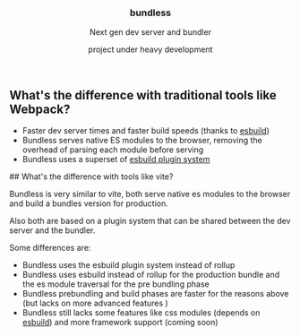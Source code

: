 <div align='center'>
    <br/>
    <br/>
    <h3>bundless</h3>
    <p>Next gen dev server and bundler</p>
    <p>project under heavy development</p>
    <br/>
</div>

## What's the difference with traditional tools like Webpack?

-   Faster dev server times and faster build speeds (thanks to [esbuild](https://esbuild.github.io))
-   Bundless serves native ES modules to the browser, removing the overhead of parsing each module before serving
-   Bundless uses a superset of [esbuild plugin system](https://esbuild.github.io/plugins/)

## What's the difference with tools like vite?

Bundless is very similar to vite, both serve native es modules to the browser and build a bundles version for production.

Also both are based on a plugin system that can be shared between the dev server and the bundler.

Some differences are:

-   Bundless uses the esbuild plugin system instead of rollup
-   Bundless uses esbuild instead of rollup for the production bundle and the es module traversal for the pre bundling phase
-   Bundless prebundling and build phases are faster for the reasons above (but lacks on more advanced features )
-   Bundless still lacks some features like css modules (depends on [esbuild](https://github.com/evanw/esbuild/issues/20)) and more framework support (coming soon)
